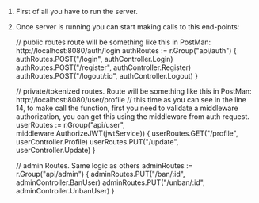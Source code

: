 1. First of all you have to run the server.
2. Once server is running you can start making calls to this end-points:

   // public routes route will be something like this in PostMan: http://localhost:8080/auth/login
   authRoutes := r.Group("api/auth")
   {
   authRoutes.POST("/login", authController.Login)
   authRoutes.POST("/register", authController.Register)
   authRoutes.POST("/logout/:id", authController.Logout)
   }

   // private/tokenized routes. Route will be something like this in PostMan: http://localhost:8080/user/profile
   // this time as you can see in the line 14, to make call the function, first you need to validate a middleware authorization, you can get this using the middleware from auth request.
   userRoutes := r.Group("api/user", middleware.AuthorizeJWT(jwtService))
   {
   userRoutes.GET("/profile", userController.Profile)
   userRoutes.PUT("/update", userController.Update)
   }

   // admin Routes. Same logic as others
   adminRoutes := r.Group("api/admin")
   {
   adminRoutes.PUT("/ban/:id", adminController.BanUser)
   adminRoutes.PUT("/unban/:id", adminController.UnbanUser)
   }
